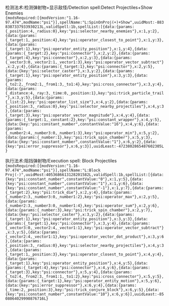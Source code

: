检测法术:检测弹射物+显示敌怪/Detection spell:Detect Projectiles+Show Enemies  
```{modsRequired:[{modVersion:"1.16-97.474",modName:"psi"}],spellName:"L:SpinOnProj(+)+Show",uuidMost:-8838387337933930213L,validSpell:1b,spellList:[{data:{params:{_position:4,_radius:0},key:"psi:selector_nearby_enemies"},x:1,y:2},{data:{params:{_target:1,_position:4},key:"psi:operator_closest_to_point"},x:1,y:3},{data:{params:{_target:1},key:"psi:operator_entity_position"},x:1,y:4},{data:{params:{_target:2},key:"psi:connector"},x:2,y:2},{data:{params:{_target:4},key:"psi:connector"},x:2,y:3},{data:{params:{_vector3:0,_vector2:1,_vector1:3},key:"psi:operator_vector_subtract"},x:2,y:4},{data:{params:{_target:1},key:"psi:connector"},x:2,y:5},{data:{key:"psi:selector_caster"},x:3,y:2},{data:{params:{_target:1},key:"psi:operator_entity_position"},x:3,y:3},{data:{params:{_to2:2,_from2:1,_from1:3,_to1:4},key:"psi:cross_connector"},x:3,y:4},{data:{params:{_distance:4,_ray:3,_time:0,_position:1},key:"psi:trick_particle_trail"},x:3,y:5},{data:{params:{_list:2},key:"psi:operator_list_size"},x:4,y:2},{data:{params:{_position:3,_radius:0},key:"psi:selector_nearby_projectiles"},x:4,y:3},{data:{params:{_target:3},key:"psi:operator_vector_magnitude"},x:4,y:4},{data:{params:{_target:1,_constant:2},key:"psi:constant_wrapper"},x:4,y:5},{data:{key:"psi:constant_number",constantValue:"16"},x:4,y:6},{data:{params:{_number2:4,_number3:0,_number1:3},key:"psi:operator_min"},x:5,y:2},{data:{params:{_number:1},key:"psi:trick_spin_chamber"},x:5,y:3},{data:{key:"psi:constant_number",constantValue:"1"},x:6,y:2},{data:{key:"psi:error_suppressor"},x:6,y:3}],uuidLeast:-4723802865487602305L}```

执行法术:阻挡弹射物/Execution spell: Block Projectiles  
```{modsRequired:[{modVersion:"1.16-97.474",modName:"psi"}],spellName:"L:Block Proj(-)",uuidMost:4053686613128201582L,validSpell:1b,spellList:[{data:{key:"psi:constant_number",constantValue:"0"},x:1,y:5},{data:{key:"psi:constant_number",constantValue:"1"},x:1,y:6},{data:{key:"psi:constant_number",constantValue:"-1"},x:1,y:7},{data:{params:{_target:2},key:"psi:trick_die"},x:2,y:4},{data:{params:{_number2:3,_number3:0,_number1:2},key:"psi:operator_max"},x:2,y:5},{data:{params:{_number2:3,_number3:0,_number1:4},key:"psi:operator_sum"},x:2,y:6},{data:{params:{_number:3},key:"psi:trick_spin_chamber"},x:2,y:7},{data:{key:"psi:selector_caster"},x:3,y:2},{data:{params:{_target:1},key:"psi:operator_entity_position"},x:3,y:3},{data:{params:{_target:1},key:"psi:connector"},x:3,y:4},{data:{params:{_vector3:0,_vector2:4,_vector1:1},key:"psi:operator_vector_subtract"},x:3,y:5},{data:{params:{_vector2:4,_vector1:1},key:"psi:operator_vector_dot_product"},x:3,y:6},{data:{params:{_position:3,_radius:0},key:"psi:selector_nearby_projectiles"},x:4,y:3},{data:{params:{_target:1,_position:3},key:"psi:operator_closest_to_point"},x:4,y:4},{data:{params:{_target:1},key:"psi:operator_entity_position"},x:4,y:5},{data:{params:{_target:4},key:"psi:connector"},x:4,y:6},{data:{params:{_target:3},key:"psi:connector"},x:5,y:4},{data:{params:{_to2:4,_from2:3,_from1:1,_to1:2},key:"psi:cross_connector"},x:5,y:5},{data:{params:{_target:1},key:"psi:operator_entity_motion"},x:5,y:6},{data:{key:"psi:error_suppressor"},x:6,y:4},{data:{params:{_time:2,_position:3},key:"psi:trick_conjure_block"},x:6,y:5},{data:{key:"psi:constant_number",constantValue:"10"},x:6,y:6}],uuidLeast:-8508064029990876716L}```
